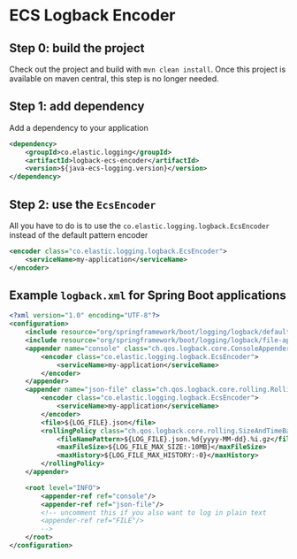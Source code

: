 # ECS Logback Encoder

## Step 0: build the project
Check out the project and build with `mvn clean install`.
Once this project is available on maven central, this step is no longer needed.

## Step 1: add dependency

Add a dependency to your application
```xml
<dependency>
    <groupId>co.elastic.logging</groupId>
    <artifactId>logback-ecs-encoder</artifactId>
    <version>${java-ecs-logging.version}</version>
</dependency>
```

## Step 2: use the `EcsEncoder`

All you have to do is to use the `co.elastic.logging.logback.EcsEncoder` instead of the default pattern encoder
```xml
<encoder class="co.elastic.logging.logback.EcsEncoder">
    <serviceName>my-application</serviceName>
</encoder>
```

## Example `logback.xml` for Spring Boot applications
 
```xml
<?xml version="1.0" encoding="UTF-8"?>
<configuration>
    <include resource="org/springframework/boot/logging/logback/defaults.xml"/>
    <include resource="org/springframework/boot/logging/logback/file-appender.xml"/>
    <appender name="console" class="ch.qos.logback.core.ConsoleAppender">
        <encoder class="co.elastic.logging.logback.EcsEncoder">
            <serviceName>my-application</serviceName>
        </encoder>
    </appender>
    <appender name="json-file" class="ch.qos.logback.core.rolling.RollingFileAppender">
        <encoder class="co.elastic.logging.logback.EcsEncoder">
            <serviceName>my-application</serviceName>
        </encoder>
        <file>${LOG_FILE}.json</file>
        <rollingPolicy class="ch.qos.logback.core.rolling.SizeAndTimeBasedRollingPolicy">
            <fileNamePattern>${LOG_FILE}.json.%d{yyyy-MM-dd}.%i.gz</fileNamePattern>
            <maxFileSize>${LOG_FILE_MAX_SIZE:-10MB}</maxFileSize>
            <maxHistory>${LOG_FILE_MAX_HISTORY:-0}</maxHistory>
        </rollingPolicy>
    </appender>

    <root level="INFO">
        <appender-ref ref="console"/>
        <appender-ref ref="json-file"/>
        <!-- uncomment this if you also want to log in plain text        
        <appender-ref ref="FILE"/>
        -->
    </root>
</configuration>

```